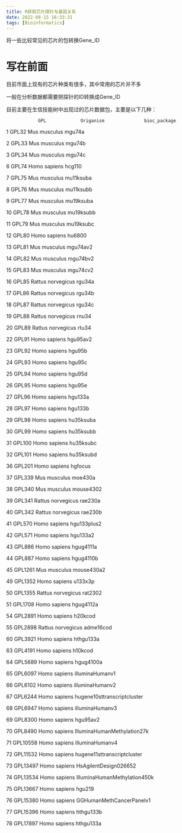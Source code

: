 ```yaml
---
title: R获取芯片探针与基因关系
date: 2022-08-15 16:33:31
tags: [Bioinformatics]
---
```


将一些比较常见的芯片的包转换Gene_ID

<!-- 阅读更多 -->

# 写在前面

目前市面上现有的芯片种类有很多，其中常用的芯片并不多

一般在分析数据都需要把探针的ID转换成Gene_ID

目前主要在生信技能树中出现过的芯片数据包，主要是以下几种：

 				GPL				Origanism 				bioc_package

1			GPL32			Mus musculus	 		  mgu74a

2			GPL33			Mus musculus	 		  mgu74b

3 		  GPL34   		 Mus musculus          	  mgu74c

6   		GPL74    		Homo sapiens         	   hcg110

7  		 GPL75  		  Mus musculus        	   mu11ksuba

8 		  GPL76    		Mus musculus        	   mu11ksubb

9   		GPL77 		  Mus musculus        	   mu19ksuba

10  	  GPL78   		 Mus musculus      	     mu19ksubb

11  	  GPL79  		  Mus musculus      	     mu19ksubc

12  	  GPL80   		 Homo sapiens       	     hu6800

13    	GPL81   		 Mus musculus       	    mgu74av2

14 	   GPL82    		Mus musculus           	mgu74bv2

15  	  GPL83    		Mus musculus           	mgu74cv2

16  	  GPL85		 Rattus norvegicus        	    rgu34a

17  	  GPL86 		Rattus norvegicus        	    rgu34b

18  	  GPL87		 Rattus norvegicus        	    rgu34c

19  	  GPL88 		Rattus norvegicus        	     rnu34

20  	  GPL89		 Rattus norvegicus        	     rtu34

22  	  GPL91   		 Homo sapiens           	hgu95av2

23  	  GPL92  		  Homo sapiens           	 hgu95b

24  	  GPL93   		 Homo sapiens           	 hgu95c

25  	  GPL94  		  Homo sapiens           	 hgu95d

26  	  GPL95 		   Homo sapiens           	 hgu95e

27  	 GPL96  		   Homo sapiens           	 hgu133a

28 	  GPL97   		 Homo sapiens            	hgu133b

29  	 GPL98   		 Homo sapiens           	hu35ksuba

30  	 GPL99    		Homo sapiens           	hu35ksubb

31  	 GPL100   		 Homo sapiens         	  hu35ksubc

32  	 GPL101   		 Homo sapiens         	  hu35ksubd

36  	 GPL201    		Homo sapiens         	   hgfocus

37  	  GPL339    		Mus musculus        	    moe430a

38  	  GPL340    	  Mus musculus          	 mouse4302

39  	  GPL341		 Rattus norvegicus     	       rae230a

40 	   GPL342 		Rattus norvegicus            rae230b

41  	  GPL570   	 Homo sapiens          		hgu133plus2

42   	 GPL571   	 Homo sapiens           		hgu133a2

43    	GPL886    	Homo sapiens           		hgug4111a

44   	 GPL887    	Homo sapiens           	hgug4110b

45  	  GPL1261  	  Mus musculus        	  mouse430a2

49  	  GPL1352    	Homo sapiens        	    u133x3p

50   	  GPL1355 	Rattus norvegicus   	         rat2302

51  	  GPL1708   	 Homo sapiens       	    hgug4112a

54  	  GPL2891    	Homo sapiens       	     h20kcod

55 	  GPL2898 	Rattus norvegicus     	      adme16cod

60 	  GPL3921    	Homo sapiens        	   hthgu133a

63 	  GPL4191   	 Homo sapiens        	    h10kcod

64 	  GPL5689   	 Homo sapiens        	   hgug4100a

65 	  GPL6097  	  Homo sapiens        	illuminaHumanv1

66 	  GPL6102   	 Homo sapiens       	 illuminaHumanv2

67 	  GPL6244  	  Homo sapiens  	hugene10sttranscriptcluster

68 	  GPL6947  	  Homo sapiens  	      illuminaHumanv3

69	   GPL8300   	 Homo sapiens  	         hgu95av2

70	   GPL8490  	  Homo sapiens  	IlluminaHumanMethylation27k

71 	  GPL10558   	 Homo sapiens	        illuminaHumanv4

72 	  GPL11532    	Homo sapiens	  hugene11sttranscriptcluster

73	   GPL13497   	 Homo sapiens	     HsAgilentDesign026652

74 	  GPL13534   	 Homo sapiens	 IlluminaHumanMethylation450k

75	   GPL13667    	Homo sapiens	            hgu219

76 	  GPL15380 	   Homo sapiens	   GGHumanMethCancerPanelv1

77 	  GPL15396   	 Homo sapiens	           hthgu133b

78 	  GPL17897   	 Homo sapiens	           hthgu133a

​	
